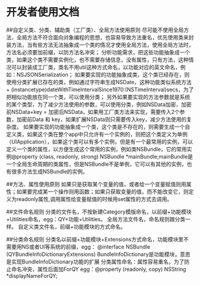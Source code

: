 #  开发者使用文档
##自定义类、分类、辅助类（工厂类）、全局方法使用原则
尽可能不使用全局方法，全局方法不符合面向对象编程的思想，也容易导致方法重名，优先使用类来封装方法，当有些方法无法抽象成一个类的情况才使用全局方法，使用全局方法时，方法名必须要加前缀，以防方法名冲突；
分析功能需求，把这些功能抽象成一个类，如果这个类不需要实例化，也不需要存储信息，没有属性，只有方法，这种情况可以封装成工厂类，类名不用util这种方式命名，以功能对应的英文命名，例如：NSJSONSerialization；
如果要实现的功能抽象成类，这个类已经存在，则使用分类扩展已存在的类，例如通过字符串生成NSDate，这种功能类似系统方法+ (instancetype)dateWithTimeIntervalSince1970:(NSTimeInterval)secs，为了把相似功能放在同一个类，可以使用分类；
另外如果要实现的方法参数就是系统的某个类型，为了减少方法使用的参数，可以使用分类，例如NSData加密，加密前NSData+key = 加密后NSData，如果用工厂类方法来实现，需要传入2个参数，加密前Data 和 key，如果扩展NSData则只需要传入key，减少方法使用的复杂度。
如果要实现的功能抽象成一个类，这个类是不存在的，则需要生成一个自定义类，如果这个类在整个app中只允许有一个实例的，则把这个类定义为单例（UIApplication），如果这个类可以有多个实例，但是有一个最常用的实例，可以定义一个类的属性，以方便生成这个常用的实例，例如类NSBundle，它的常用实例@property (class, readonly, strong) NSBundle *mainBundle;mainBundle是一个全局生命周期的类属性，但是NSBundle不是单例，它可以有其他的实例，也有很多方法生成NSBundle的实例。
 
 ##方法、属性使用原则
 如果只是获取某个变量的值，或者给一个变量赋值则用属性；如果要完成某一个操作则用函数；如果只获取变量的值，而不能改变它，则定义为readonly属性,调用属性给变量赋值的时候用set属性的方式去调用。
 
##文件命名规则
分类的文件名，不按新建Category模版命名，以前缀+功能模块+Utilities命名，egg：QY+功能+Utilities。
全局方法文件名，命名规则跟分类一样。
自定义类文件名，前缀+功能模块的方式命名。

##分类命名规则
分类名以前缀+功能模块+Extensions方式命名，功能模块里不需要用NS或者UI等系统的前缀，egg：
@interface NSBundle (QYBundleInfoDictionaryExtensions)
BundleInfoDictionary是功能模块，意思是实现BundleInfoDictionary功能的扩展
分类属性命名：属性容易重名，为了防止命名冲突，属性后面加ForQY
egg：@property (readonly, copy) NSString *displayNameForQY;

